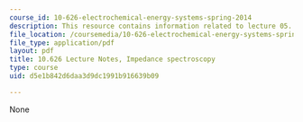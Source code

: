 ```yaml
---
course_id: 10-626-electrochemical-energy-systems-spring-2014
description: This resource contains information related to lecture 05.
file_location: /coursemedia/10-626-electrochemical-energy-systems-spring-2014/d5e1b842d6daa3d9dc1991b916639b09_MIT10_626S14_S11lec05.pdf
file_type: application/pdf
layout: pdf
title: 10.626 Lecture Notes, Impedance spectroscopy
type: course
uid: d5e1b842d6daa3d9dc1991b916639b09

---
```

None